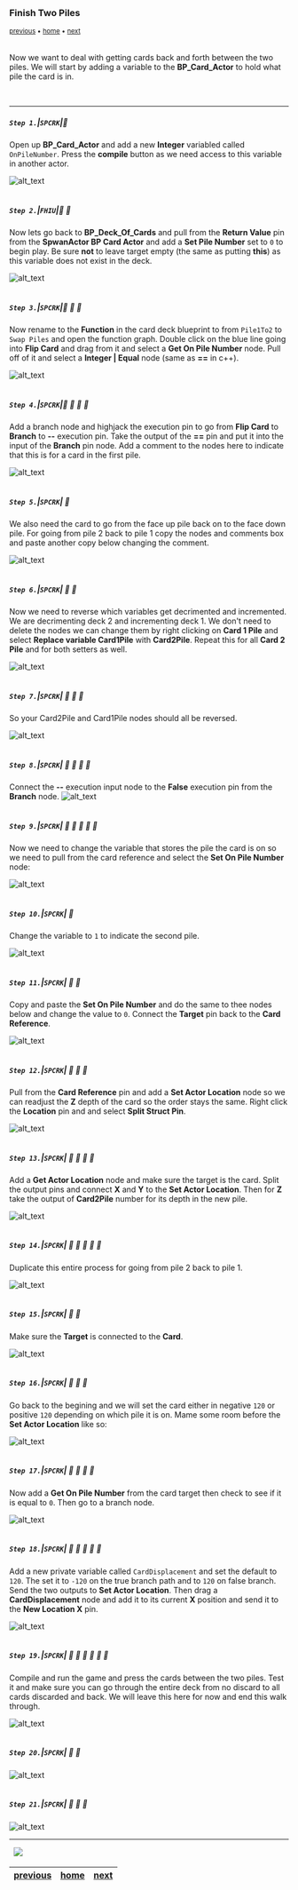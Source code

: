 <img src="https://via.placeholder.com/1000x4/45D7CA/45D7CA" alt="drawing" height="4px"/>

### Finish Two Piles

<sub>[previous](../) • [home](../README.md#user-content-gms2-top-down-shooter) • [next](../)</sub>

<img src="https://via.placeholder.com/1000x4/45D7CA/45D7CA" alt="drawing" height="4px"/>

Now we want to deal with getting cards back and forth between the two piles.  We will start by adding a variable to the **BP_Card_Actor** to hold what pile the card is in.

<br>

---


##### `Step 1.`\|`SPCRK`|:small_blue_diamond:

Open up **BP_Card_Actor** and add a new **Integer** variabled called `OnPileNumber`. Press the **compile** button as we need access to this variable in another actor.

![alt_text](images/OnPileNum.jpg)

<img src="https://via.placeholder.com/500x2/45D7CA/45D7CA" alt="drawing" height="2px" alt = ""/>

##### `Step 2.`\|`FHIU`|:small_blue_diamond: :small_blue_diamond: 

Now lets go back to **BP_Deck_Of_Cards** and pull from the **Return Value** pin from the **SpwanActor BP Card Actor** and add a **Set Pile Number** set to `0` to begin play. Be sure **not** to leave target empty (the same as putting **this**) as this variable does not exist in the deck. 

![alt_text](images/SetOnPileNumberInBeginPlay.jpg)

<img src="https://via.placeholder.com/500x2/45D7CA/45D7CA" alt="drawing" height="2px" alt = ""/>

##### `Step 3.`\|`SPCRK`|:small_blue_diamond: :small_blue_diamond: :small_blue_diamond:

 Now rename to the **Function** in the card deck blueprint to from `Pile1To2` to `Swap Piles` and open the function graph.  Double click on the blue line going into **Flip Card** and drag from it and select a **Get On Pile Number** node.  Pull off of it and select a **Integer \| Equal** node (same as **==** in c++).

![alt_text](images/SwapPilesCheckPile.gif)

<img src="https://via.placeholder.com/500x2/45D7CA/45D7CA" alt="drawing" height="2px" alt = ""/>

##### `Step 4.`\|`SPCRK`|:small_blue_diamond: :small_blue_diamond: :small_blue_diamond: :small_blue_diamond:

Add a branch node and highjack the execution pin to go from **Flip Card** to **Branch** to **\-\-** execution pin. Take the output of the **==** pin and put it into the input of the **Branch** pin node.  Add a comment to the nodes here to indicate that this is for a card in the first pile.

![alt_text](images/SubractDeck1AddDeck2Conditin.jpg)

<img src="https://via.placeholder.com/500x2/45D7CA/45D7CA" alt="drawing" height="2px" alt = ""/>

##### `Step 5.`\|`SPCRK`| :small_orange_diamond:

We also need the card to go from the face up pile back on to the face down pile. For going from pile 2 back to pile 1 copy the nodes and comments box and paste another copy below changing the comment.

![alt_text](images/CopyPile1Nodes.jpg)

<img src="https://via.placeholder.com/500x2/45D7CA/45D7CA" alt="drawing" height="2px" alt = ""/>

##### `Step 6.`\|`SPCRK`| :small_orange_diamond: :small_blue_diamond:

Now we need to reverse which variables get decrimented and incremented.  We are decrimenting deck 2 and incrementing deck 1.  We don't need to delete the nodes we can change them by right clicking on **Card 1 Pile** and select **Replace variable Card1Pile** with **Card2Pile**. Repeat this for all **Card 2 Pile** and for both setters as well.

![alt_text](images/FlipPile2To1.jpg)

<img src="https://via.placeholder.com/500x2/45D7CA/45D7CA" alt="drawing" height="2px" alt = ""/>

##### `Step 7.`\|`SPCRK`| :small_orange_diamond: :small_blue_diamond: :small_blue_diamond:

So your Card2Pile and Card1Pile nodes should all be reversed.

![alt_text](images/ReversePile1To2.jpg)

<img src="https://via.placeholder.com/500x2/45D7CA/45D7CA" alt="drawing" height="2px" alt = ""/>

##### `Step 8.`\|`SPCRK`| :small_orange_diamond: :small_blue_diamond: :small_blue_diamond: :small_blue_diamond:

Connect the **\-\-** execution input node to the **False** execution pin from the **Branch** node.
![alt_text](images/ConnectSecond.jpg)

<img src="https://via.placeholder.com/500x2/45D7CA/45D7CA" alt="drawing" height="2px" alt = ""/>

##### `Step 9.`\|`SPCRK`| :small_orange_diamond: :small_blue_diamond: :small_blue_diamond: :small_blue_diamond: :small_blue_diamond:

Now we need to change the variable that stores the pile the card is on so we need to pull from the card reference and select the **Set On Pile Number** node:

![alt_text](images/SetOnPileNumberTopNodes.jpg)

<img src="https://via.placeholder.com/500x2/45D7CA/45D7CA" alt="drawing" height="2px" alt = ""/>

##### `Step 10.`\|`SPCRK`| :large_blue_diamond:

Change the variable to `1` to indicate the second pile.

![alt_text](images/SetOnPile1.jpg)

<img src="https://via.placeholder.com/500x2/45D7CA/45D7CA" alt="drawing" height="2px" alt = ""/>

##### `Step 11.`\|`SPCRK`| :large_blue_diamond: :small_blue_diamond: 

Copy and paste the **Set On Pile Number** and do the same to thee nodes below and change the value to `0`. Connect the **Target** pin back to the **Card Reference**.

![alt_text](images/CopyPasteSetPileNum.jpg)

<img src="https://via.placeholder.com/500x2/45D7CA/45D7CA" alt="drawing" height="2px" alt = ""/>


##### `Step 12.`\|`SPCRK`| :large_blue_diamond: :small_blue_diamond: :small_blue_diamond: 

Pull from the **Card Reference** pin and add a **Set Actor Location** node so we can readjust the **Z** depth of the card so the order stays the same.  Right click the **Location** pin and and select **Split Struct Pin**.

![alt_text](images/SplitPinOnSetActor.jpg)

<img src="https://via.placeholder.com/500x2/45D7CA/45D7CA" alt="drawing" height="2px" alt = ""/>

##### `Step 13.`\|`SPCRK`| :large_blue_diamond: :small_blue_diamond: :small_blue_diamond:  :small_blue_diamond: 

Add a **Get Actor Location** node and make sure the target is the card.  Split the output pins and connect **X** and **Y** to the **Set Actor Location**.  Then for **Z** take the output of **Card2Pile** number for its depth in the new pile.

![alt_text](images/GetSetActorFirstNodes.jpg)

<img src="https://via.placeholder.com/500x2/45D7CA/45D7CA" alt="drawing" height="2px" alt = ""/>

##### `Step 14.`\|`SPCRK`| :large_blue_diamond: :small_blue_diamond: :small_blue_diamond: :small_blue_diamond:  :small_blue_diamond: 

Duplicate this entire process for going from pile 2 back to pile 1.

![alt_text](images/DupliacateZSetting.jpg)

<img src="https://via.placeholder.com/500x2/45D7CA/45D7CA" alt="drawing" height="2px" alt = ""/>

##### `Step 15.`\|`SPCRK`| :large_blue_diamond: :small_orange_diamond: 

Make sure the **Target** is connected to the **Card**.

![alt_text](images/ConnectTargetToSetActorLoc.jpg)

<img src="https://via.placeholder.com/500x2/45D7CA/45D7CA" alt="drawing" height="2px" alt = ""/>

##### `Step 16.`\|`SPCRK`| :large_blue_diamond: :small_orange_diamond:   :small_blue_diamond: 
Go back to the begining and we will set the card either in negative `120` or positive `120` depending on which pile it is on.  Mame some room before the **Set Actor Location** like so:

![alt_text](images/MakeRoomBetweenGetAndSet.jpg)

<img src="https://via.placeholder.com/500x2/45D7CA/45D7CA" alt="drawing" height="2px" alt = ""/>

##### `Step 17.`\|`SPCRK`| :large_blue_diamond: :small_orange_diamond: :small_blue_diamond: :small_blue_diamond:

Now add a **Get On Pile Number** from the card target then check to see if it is equal to `0`.  Then go to a branch node.

![alt_text](images/OnPileNumberCheck.jpg)

<img src="https://via.placeholder.com/500x2/45D7CA/45D7CA" alt="drawing" height="2px" alt = ""/>

##### `Step 18.`\|`SPCRK`| :large_blue_diamond: :small_orange_diamond: :small_blue_diamond: :small_blue_diamond: :small_blue_diamond:

 Add a new private variable called `CardDisplacement` and set the default to `120`.  The set it to `-120` on the true branch path and to `120` on false branch.  Send the two outputs to **Set Actor Location**.  Then drag a **CardDisplacement** node and add it to its current **X** position and send it to the **New Location X** pin. 
 
![alt_text](images/FinshUpCardDisplacement.jpg)

<img src="https://via.placeholder.com/500x2/45D7CA/45D7CA" alt="drawing" height="2px" alt = ""/>

##### `Step 19.`\|`SPCRK`| :large_blue_diamond: :small_orange_diamond: :small_blue_diamond: :small_blue_diamond: :small_blue_diamond: :small_blue_diamond:

Compile and run the game and press the cards between the two piles.  Test it and make sure you can go through the entire deck from no discard to all cards discarded and back.  We will leave this here for now and end this walk through.

![alt_text](images/FinalCardVideo.gif)

<img src="https://via.placeholder.com/500x2/45D7CA/45D7CA" alt="drawing" height="2px" alt = ""/>

##### `Step 20.`\|`SPCRK`| :large_blue_diamond: :large_blue_diamond:

![alt_text](images/.jpg)

<img src="https://via.placeholder.com/500x2/45D7CA/45D7CA" alt="drawing" height="2px" alt = ""/>

##### `Step 21.`\|`SPCRK`| :large_blue_diamond: :large_blue_diamond: :small_blue_diamond:

![alt_text](images/.jpg)

___


<img src="https://via.placeholder.com/1000x4/dba81a/dba81a" alt="drawing" height="4px" alt = ""/>

<img src="https://via.placeholder.com/1000x100/45D7CA/000000/?text=Next Up - ADD NEXT PAGE">

<img src="https://via.placeholder.com/1000x4/dba81a/dba81a" alt="drawing" height="4px" alt = ""/>

| [previous](../)| [home](../README.md#user-content-gms2-top-down-shooter) | [next](../)|
|---|---|---|

